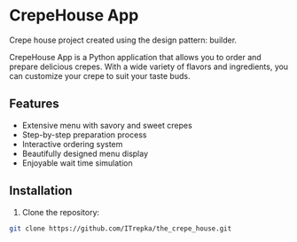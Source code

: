 # CrepeHouse App
 Crepe house project created using the design pattern: builder. 

CrepeHouse App is a Python application that allows you to order and prepare delicious crepes. With a wide variety of flavors and ingredients, you can customize your crepe to suit your taste buds.

## Features

- Extensive menu with savory and sweet crepes
- Step-by-step preparation process
- Interactive ordering system
- Beautifully designed menu display
- Enjoyable wait time simulation

## Installation

1. Clone the repository:

```bash
git clone https://github.com/ITrepka/the_crepe_house.git
